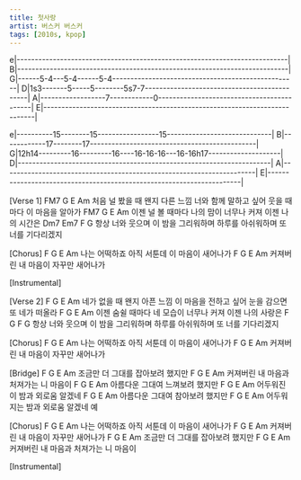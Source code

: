 ```yaml
---
title: 첫사랑
artist: 버스커 버스커
tags: [2010s, kpop]
---
```


e|---------------------------------------------------------------------------|
B|---------------------------------------------------------------------------|
G|------5-4---5-4------5-4---------------------------------------------------|
D|1s3-------5-----5--------5s7-7---------------------------------------------|
A|------------------7------------0-------------------------------------------|
E|---------------------------------------------------------------------------|
 
e|----------15--------15-----------------15-----------------------------|
B|------------17--------17----------------------------------------------|
G|12h14---------16---------16----16-16-16---16-16h17--------------------|
D|----------------------------------------------------------------------|
A|----------------------------------------------------------------------|
E|----------------------------------------------------------------------|
 
[Verse 1]
          FM7        G           E               Am
처음 널 봤을 때 왠지 다른 느낌   너와 함께 말하고 싶어 웃을 때마다 이 마음을 알아가
FM7          G          E               Am
이젠 널 볼 때마다   나의 맘이 너무나 커져 이젠 나의 시간은
       Dm7            Em7                    F              G
항상 너와 웃으며   이 밤을 그리워하며   하루를 아쉬워하며 또 너를 기다리겠지
 
[Chorus]
F                            G                        E       Am
나는 어떡하죠 아직 서툰데 이 마음이 새어나가
         F              G          E        Am
커져버린 내 마음이 자꾸만 새어나가
 
[Instrumental]
 
[Verse 2]
                  F                     G                 E                       Am
네가 없을 때 왠지 아픈 느낌 이 마음을 전하고 싶어 눈을 감으면 또 네가 떠올라
F                          G         E                         Am
이젠 숨쉴 때마다 네 모습이 너무나 커져 이젠 나의 사랑은 
F                                     G                    F                            G
항상 너와 웃으며 이 밤을 그리워하며 하루를 아쉬워하며 또 너를 기다리겠지
 
[Chorus]
F                            G                        E     Am
나는 어떡하죠 아직 서툰데 이 마음이 새어나가
         F              G          E        Am
커져버린 내 마음이 자꾸만 새어나가
 
[Bridge]
           F          G             E        Am
조금만 더 그대를 잡아보려 했지만
          F                 G           E           Am
커져버린 내 마음과 처져가는 니 마음이
F            G         E              Am
아름다운 그대여 느껴보려 했지만
F            G         E              Am
어두워진 이 밤과 외로움 알겠네
F            G         E              Am
아름다운 그대여 참아보려 했지만
F            G         E              Am
어두워지는 밤과 외로움 알겠네 예
 
[Chorus]
F                            G                        E     Am
나는 어떡하죠 아직 서툰데 이 마음이 새어나가
         F              G          E        Am
커져버린 내 마음이 자꾸만 새어나가
           F          G             E        Am
조금만 더 그대를 잡아보려 했지만
          F                 G           E           Am
커져버린 내 마음과 처져가는 니 마음이
 
[Instrumental]